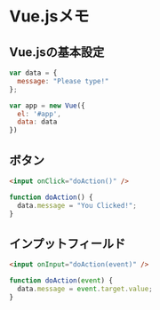 # Vue.jsメモ

## Vue.jsの基本設定

```javascript
var data = {
  message: "Please type!"
};

var app = new Vue({
  el: '#app',
  data: data
})
```
## ボタン

```html
<input onClick="doAction()" />
```

```javascript
function doAction() {
  data.message = "You Clicked!"; 
}
```

## インプットフィールド
```html
<input onInput="doAction(event)" />
```

```javascript
function doAction(event) {
  data.message = event.target.value;
}
```